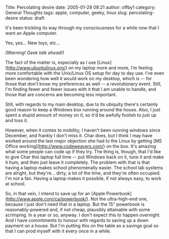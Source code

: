 Title: Percolating desire
date: 2005-01-28 08:21
author: offby1
category: General Thoughts
tags: apple, computer, geeky, linux
slug: percolating-desire
status: draft

It's been trickling its way through my consciousness for a while now that I want an Apple computer.

Yes, yes\... New toys, etc\...

*(Warning! Geek talk ahead!)*

The fact of the matter is, especially as I use \[Linux\](<http://www.ubuntulinux.org/>) on my laptop more and more, I'm feeling more comfortable with the Unix/Linux OS setup for day to day use. I've even been wondering how well it would work on my desktop, which is \-- for those that don't know my preferences as well \-- a revolutionary event. Still, I'm finding fewer and fewer issues with it that I am unable to handle, and those that are concerns are becoming less important.

Still, with regards to my main desktop, due to its ubiquity there's certainly good reason to keep a Windows box running around the house. Also, I just spent a stupid amount of money on it, so it'd be awfully foolish to just up and toss it.

However, when it comes to mobility, I haven't been running windows since December, and frankly I don't miss it. Char does, but I think I may have worked around the last major objection she had to the Linux by getting \[MS Office working\](<http://www.codeweavers.com/>) on the box. It's amazing what some people can code up if they try. The thing is, though, that I'd like to give Char this laptop full time \-- put Windows back on it, tune it and make it hum, and then just leave it completely. The problem with that is that having a laptop makes school phenomenally easier. The school lab systems are alright, but they're\... dirty, a lot of the time, and they're often occupied. I'm not a fan. Having a laptop makes it possible, if not always easy, to work at school.

So, in that vein, I intend to save up for an \[Apple Powerbook\](<http://www.apple.com/ca/powerbook/>). Not the ultra-high-end one, because I just don't need that in a laptop. But the 15" powerbook is reasonably-powered and, if not cheap, plausibly attainable with some scrimping. In a year or so, anyway. I don't expect this to happen overnight. And I have commitments to honour with regards to saving up a down payment on a house. But I'm putting this on the table as a savings goal so that I can prod myself with it every once in a while.
